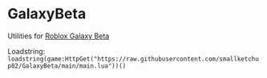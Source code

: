 # GalaxyBeta

Utilities for [Roblox Galaxy Beta](https://www.roblox.com/games/263135585/Galaxy-Beta?)

Loadstring:
`loadstring(game:HttpGet("https://raw.githubusercontent.com/smallketchup82/GalaxyBeta/main/main.lua"))()`
